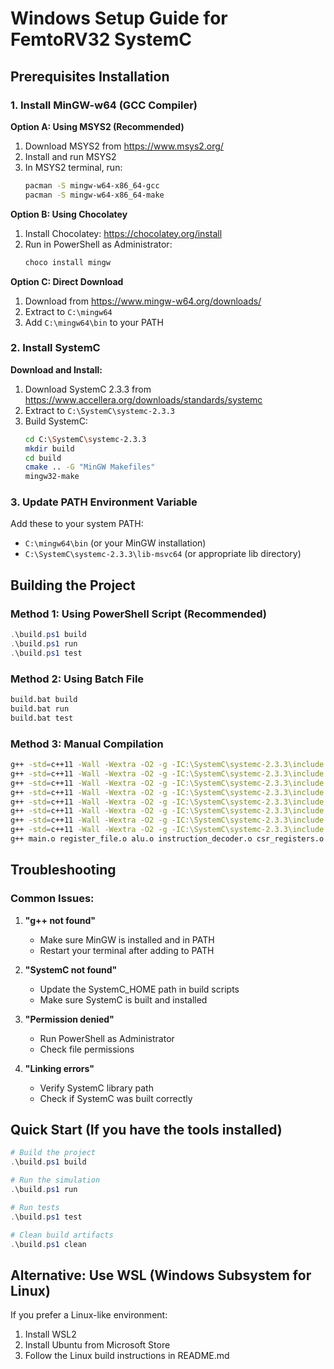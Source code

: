 # Windows Setup Guide for FemtoRV32 SystemC

## Prerequisites Installation

### 1. Install MinGW-w64 (GCC Compiler)

**Option A: Using MSYS2 (Recommended)**
1. Download MSYS2 from https://www.msys2.org/
2. Install and run MSYS2
3. In MSYS2 terminal, run:
   ```bash
   pacman -S mingw-w64-x86_64-gcc
   pacman -S mingw-w64-x86_64-make
   ```

**Option B: Using Chocolatey**
1. Install Chocolatey: https://chocolatey.org/install
2. Run in PowerShell as Administrator:
   ```powershell
   choco install mingw
   ```

**Option C: Direct Download**
1. Download from https://www.mingw-w64.org/downloads/
2. Extract to `C:\mingw64`
3. Add `C:\mingw64\bin` to your PATH

### 2. Install SystemC

**Download and Install:**
1. Download SystemC 2.3.3 from https://www.accellera.org/downloads/standards/systemc
2. Extract to `C:\SystemC\systemc-2.3.3`
3. Build SystemC:
   ```bash
   cd C:\SystemC\systemc-2.3.3
   mkdir build
   cd build
   cmake .. -G "MinGW Makefiles"
   mingw32-make
   ```

### 3. Update PATH Environment Variable

Add these to your system PATH:
- `C:\mingw64\bin` (or your MinGW installation)
- `C:\SystemC\systemc-2.3.3\lib-msvc64` (or appropriate lib directory)

## Building the Project

### Method 1: Using PowerShell Script (Recommended)
```powershell
.\build.ps1 build
.\build.ps1 run
.\build.ps1 test
```

### Method 2: Using Batch File
```cmd
build.bat build
build.bat run
build.bat test
```

### Method 3: Manual Compilation
```bash
g++ -std=c++11 -Wall -Wextra -O2 -g -IC:\SystemC\systemc-2.3.3\include -I. -c main.cpp -o main.o
g++ -std=c++11 -Wall -Wextra -O2 -g -IC:\SystemC\systemc-2.3.3\include -I. -c register_file.cpp -o register_file.o
g++ -std=c++11 -Wall -Wextra -O2 -g -IC:\SystemC\systemc-2.3.3\include -I. -c alu.cpp -o alu.o
g++ -std=c++11 -Wall -Wextra -O2 -g -IC:\SystemC\systemc-2.3.3\include -I. -c instruction_decoder.cpp -o instruction_decoder.o
g++ -std=c++11 -Wall -Wextra -O2 -g -IC:\SystemC\systemc-2.3.3\include -I. -c csr_registers.cpp -o csr_registers.o
g++ -std=c++11 -Wall -Wextra -O2 -g -IC:\SystemC\systemc-2.3.3\include -I. -c memory_interface.cpp -o memory_interface.o
g++ -std=c++11 -Wall -Wextra -O2 -g -IC:\SystemC\systemc-2.3.3\include -I. -c femtorv32_core.cpp -o femtorv32_core.o
g++ -std=c++11 -Wall -Wextra -O2 -g -IC:\SystemC\systemc-2.3.3\include -I. -c testbench.cpp -o testbench.o
g++ main.o register_file.o alu.o instruction_decoder.o csr_registers.o memory_interface.o femtorv32_core.o testbench.o -LC:\SystemC\systemc-2.3.3\lib-msvc64 -lsystemc -lm -o femtorv32_systemc.exe
```

## Troubleshooting

### Common Issues:

1. **"g++ not found"**
   - Make sure MinGW is installed and in PATH
   - Restart your terminal after adding to PATH

2. **"SystemC not found"**
   - Update the SystemC_HOME path in build scripts
   - Make sure SystemC is built and installed

3. **"Permission denied"**
   - Run PowerShell as Administrator
   - Check file permissions

4. **"Linking errors"**
   - Verify SystemC library path
   - Check if SystemC was built correctly

## Quick Start (If you have the tools installed)

```powershell
# Build the project
.\build.ps1 build

# Run the simulation
.\build.ps1 run

# Run tests
.\build.ps1 test

# Clean build artifacts
.\build.ps1 clean
```

## Alternative: Use WSL (Windows Subsystem for Linux)

If you prefer a Linux-like environment:
1. Install WSL2
2. Install Ubuntu from Microsoft Store
3. Follow the Linux build instructions in README.md
